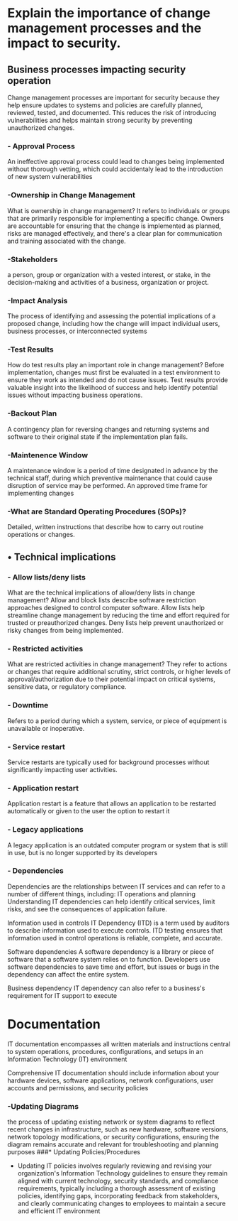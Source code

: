 # Explain the importance of change management processes and the impact to security.
## Business processes impacting security operation

Change management processes are important for security because they help ensure updates to systems and policies are carefully planned, reviewed, tested, and documented. This reduces the risk of introducing vulnerabilities and helps maintain strong security by preventing unauthorized changes.

### - Approval Process
An ineffective approval process could lead to changes being implemented without thorough vetting, which could accidentaly lead to the introduction of new system vulnerabilities

### -Ownership in Change Management
What is ownership in change management?
It refers to individuals or groups that are primarily responsible for implementing a specific change. Owners are accountable for ensuring that the change is implemented as planned, risks are managed effectively, and there's a clear plan for communication and training associated with the change.

### -Stakeholders
 a person, group or organization with a vested interest, or stake, in the decision-making and activities of a business, organization or project.

### -Impact Analysis
 The process of identifying and assessing the potential implications of a proposed change, including how the change will impact individual users, business processes, or interconnected systems
 
### -Test Results
How do test results play an important role in change management?
Before implementation, changes must first be evaluated in a test environment to ensure they work as intended and do not cause issues. Test results provide valuable insight into the likelihood of success and help identify potential issues without impacting business operations.

### -Backout Plan
A contingency plan for reversing changes and returning systems and software to their original state if the implementation plan fails.

### -Maintenence Window
A maintenance window is a period of time designated in advance by the technical staff, during which preventive maintenance that could cause disruption of service may be performed.
An approved time frame for implementing changes

### -What are Standard Operating Procedures (SOPs)?
Detailed, written instructions that describe how to carry out routine operations or changes. 

## • Technical implications

### - Allow lists/deny lists
What are the technical implications of allow/deny lists in change management?
Allow and block lists describe software restriction approaches designed to control computer software. Allow lists help streamline change management by reducing the time and effort required for trusted or preauthorized changes. Deny lists help prevent unauthorized or risky changes from being implemented.

### - Restricted activities
What are restricted activities in change management?
They refer to actions or changes that require additional scrutiny, strict controls, or higher levels of approval/authorization due to their potential impact on critical systems, sensitive data, or regulatory compliance.

### - Downtime
Refers to a period during which a system, service, or piece of equipment is unavailable or inoperative.

### - Service restart
Service restarts are typically used for background processes without significantly impacting user activities.

### - Application restart
Application restart is a feature that allows an application to be restarted automatically or given to the user the option to restart it

### - Legacy applications
A legacy application is an outdated computer program or system that is still in use, but is no longer supported by its developers

### - Dependencies
Dependencies are the relationships between IT services and can refer to a number of different things, including:
IT operations and planning
Understanding IT dependencies can help identify critical services, limit risks, and see the consequences of application failure. 
 
Information used in controls
IT Dependency (ITD) is a term used by auditors to describe information used to execute controls. ITD testing ensures that information used in control operations is reliable, complete, and accurate. 

Software dependencies
A software dependency is a library or piece of software that a software system relies on to function. Developers use software dependencies to save time and effort, but issues or bugs in the dependency can affect the entire system. 
 
Business dependency
IT dependency can also refer to a business's requirement for IT support to execute

# Documentation
IT documentation encompasses all written materials and instructions central to system operations, procedures, configurations, and setups in an Information Technology (IT) environment

Comprehensive IT documentation should include information about your hardware devices, software applications, network configurations, user accounts and permissions, and security policies

### -Updating Diagrams
the process of updating existing network or system diagrams to reflect recent changes in infrastructure, such as new hardware, software versions, network topology modifications, or security configurations, ensuring the diagram remains accurate and relevant for troubleshooting and planning purposes
###* Updating Policies/Procedures
- Updating IT policies involves regularly reviewing and revising your organization's Information Technology guidelines to ensure they remain aligned with current technology, security standards, and compliance requirements, typically including a thorough assessment of existing policies, identifying gaps, incorporating feedback from stakeholders, and clearly communicating changes to employees to maintain a secure and efficient IT environment
  




